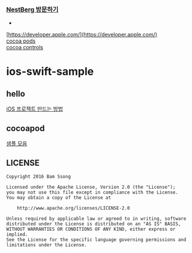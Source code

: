 ### [NestBerg 방문하기](http://nestberg.com/) 
-
[https://developer.apple.com/](https://developer.apple.com/)
<br>[cocoa pods](https://cocoapods.org/)
<br>[cocoa controls](https://www.cocoacontrols.com/)



# ios-swift-sample
## hello
[iOS 프로젝트 만드는 방법](https://github.com/bamssong/ios-swift-sample/blob/master/hello/README.md)


## cocoapod
[샘플 모음](https://github.com/bamssong/ios-swift-sample/blob/master/cocoapod/README.md)


## LICENSE

```
Copyright 2016 Bam Ssong

Licensed under the Apache License, Version 2.0 (the "License");
you may not use this file except in compliance with the License.
You may obtain a copy of the License at

    http://www.apache.org/licenses/LICENSE-2.0

Unless required by applicable law or agreed to in writing, software
distributed under the License is distributed on an "AS IS" BASIS,
WITHOUT WARRANTIES OR CONDITIONS OF ANY KIND, either express or implied.
See the License for the specific language governing permissions and
limitations under the License.
```

